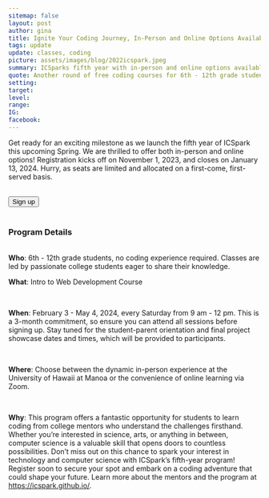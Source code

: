 ```yaml
---
sitemap: false
layout: post
author: gina
title: Ignite Your Coding Journey, In-Person and Online Options Available!
tags: update
update: classes, coding
picture: assets/images/blog/2022icspark.jpeg
summary: ICSparks fifth year with in-person and online options available!
quote: Another round of free coding courses for 6th - 12th grade students this upcoming Spring
setting:
target:
level:
range:
IG:
facebook:
---
```


Get ready for an exciting milestone as we launch the fifth year of ICSpark this upcoming Spring. We are thrilled to offer both in-person and online options! Registration kicks off on November 1, 2023, and closes on January 13, 2024. Hurry, as seats are limited and allocated on a first-come, first-served basis.



<br/>

<div class="post-center">
    <a href="https://forms.gle/HxUcBDCZjWwdmsRh6" target="_blank" class="post-link"><button>Sign up</button></a>
</div>

<br/>

### Program Details
<br/>
<strong>Who</strong>: 6th - 12th grade students, no coding experience required. Classes are led by passionate college students eager to share their knowledge.

<br/>

<strong>What</strong>: Intro to Web Development Course 

<br/>

<strong>When</strong>: February 3 - May 4, 2024, every Saturday from 9 am - 12 pm. This is a 3-month commitment, so ensure you can attend all sessions before signing up. Stay tuned for the student-parent orientation and final project showcase dates and times, which will be provided to participants.

<br/>

<strong>Where</strong>: Choose between the dynamic in-person experience at the University of Hawaii at Manoa or the convenience of online learning via Zoom.  

<br/>

<strong>Why</strong>: This program offers a fantastic opportunity for students to learn coding from college mentors who understand the challenges firsthand. Whether you’re interested in science, arts, or anything in between, computer science is a valuable skill that opens doors to countless possibilities.
Don’t miss out on this chance to spark your interest in technology and computer science with ICSpark’s fifth-year program! Register soon to secure your spot and embark on a coding adventure that could shape your future. Learn more about the mentors and the program at https://icspark.github.io/. 

